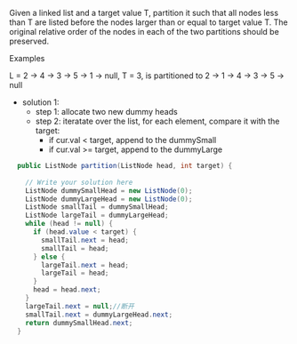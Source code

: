 Given a linked list and a target value T, partition it such that all nodes less than T are listed before the nodes larger than or equal to target value T. The original relative order of the nodes in each of the two partitions should be preserved.

Examples

L = 2 -> 4 -> 3 -> 5 -> 1 -> null, T = 3, is partitioned to 2 -> 1 -> 4 -> 3 -> 5 -> null


* solution 1: 
  * step 1: allocate two new dummy heads
  * step 2: iteratate over the list, for each element, compare it with the target:
    * if cur.val < target, append to the dummySmall
    * if cur.val >= target, append to the dummyLarge



```java
  public ListNode partition(ListNode head, int target) {
 
    // Write your solution here
    ListNode dummySmallHead = new ListNode(0);
    ListNode dummyLargeHead = new ListNode(0);
    ListNode smallTail = dummySmallHead;
    ListNode largeTail = dummyLargeHead;
    while (head != null) {
      if (head.value < target) {
        smallTail.next = head;
        smallTail = head;
      } else {
        largeTail.next = head;
        largeTail = head;
      }
      head = head.next;
    }
    largeTail.next = null;//断开
    smallTail.next = dummyLargeHead.next;
    return dummySmallHead.next;
  }
  ```